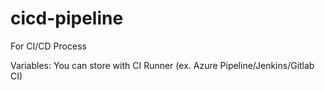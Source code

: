 # cicd-pipeline
For CI/CD Process

Variables: You can store with CI Runner (ex. Azure Pipeline/Jenkins/Gitlab CI)